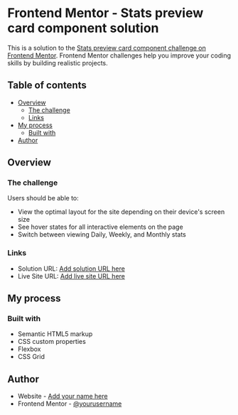 # Frontend Mentor - Stats preview card component solution

This is a solution to the [Stats preview card component challenge on Frontend Mentor](https://www.frontendmentor.io/challenges/stats-preview-card-component-8JqbgoU62). Frontend Mentor challenges help you improve your coding skills by building realistic projects.

## Table of contents

- [Overview](#overview)
  - [The challenge](#the-challenge)
  - [Links](#links)
- [My process](#my-process)
  - [Built with](#built-with)
- [Author](#author)

## Overview

### The challenge

Users should be able to:

- View the optimal layout for the site depending on their device's screen size
- See hover states for all interactive elements on the page
- Switch between viewing Daily, Weekly, and Monthly stats

### Links

- Solution URL: [Add solution URL here](https://steevenquintana.github.io/Time-tracking-dashboard/)
- Live Site URL: [Add live site URL here](https://steevenquintana.github.io/Time-tracking-dashboard/)

## My process

### Built with

- Semantic HTML5 markup
- CSS custom properties
- Flexbox
- CSS Grid

## Author

- Website - [Add your name here](https://github.com/SteevenQuintana)
- Frontend Mentor - [@yourusername](https://www.frontendmentor.io/profile/SteevenQuintana)